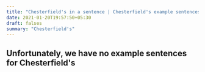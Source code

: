 ```yaml
---
title: "Chesterfield's in a sentence | Chesterfield's example sentences"
date: 2021-01-20T19:57:50+05:30
draft: falses
summary: "Chesterfield's"
---
```

## Unfortunately, we have no example sentences for Chesterfield's                 
